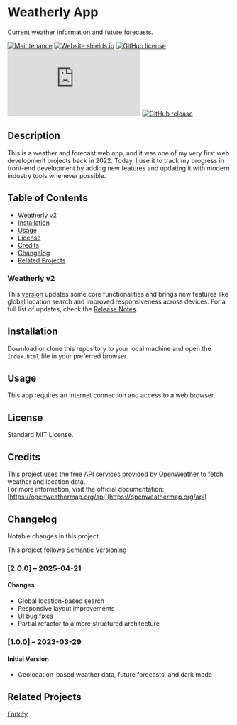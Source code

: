 # Weatherly App

Current weather information and future forecasts.

[![Maintenance](https://img.shields.io/badge/Maintained%3F-yes-green.svg)](https://GitHub.com/StormJose/Weatherly-app/commit-activity) [![Website shields.io](https://img.shields.io/website-up-down-green-red/http/shields.io.svg)](http://shields.io/) [![GitHub license](https://img.shields.io/github/license/Naereen/StrapDown.js.svg)](https://github.com/StormJose/Weatherly-app/blob/main/LICENSE) [![GitHub branches](https://badgen.net/github/branches/Naereen/Strapdown.js)](https://github.com/StormJose/Weatherly-app) [![GitHub release](https://img.shields.io/github/release/Naereen/StrapDown.js.svg)](https://GitHub.com/StormJose/Weatherly-app/tags)

## Description

This is a weather and forecast web app, and it was one of my very first web development projects back in 2022. Today, I use it to track my progress in front-end development by adding new features and updating it with modern industry tools whenever possible.

## Table of Contents

- [Weatherly v2](#weatherly-v2)
- [Installation](#installation)
- [Usage](#usage)
- [License](#license)
- [Credits](#credits)
- [Changelog](#changelog)
- [Related Projects](#related-projects)

### Weatherly v2

This [version](https://github.com/StormJose/Weatherly-app/blob/main/docs/release-notes-en.md) updates some core functionalities and brings new features like global location search and improved responsiveness across devices. For a full list of updates, check the [Release Notes](https://github.com/StormJose/Weatherly-app/blob/main/docs/release-notes-en.md).

## Installation

Download or clone this repository to your local machine and open the `index.html` file in your preferred browser.

## Usage

This app requires an internet connection and access to a web browser.

## License

Standard MIT License.

## Credits

This project uses the free API services provided by OpenWeather to fetch weather and location data.  
For more information, visit the official documentation:  
[https://openweathermap.org/api](https://openweathermap.org/api)

## Changelog

Notable changes in this project.

This project follows [Semantic Versioning](https://semver.org/)

### [2.0.0] – 2025-04-21
#### Changes

- Global location-based search
- Responsive layout improvements
- UI bug fixes
- Partial refactor to a more structured architecture

### [1.0.0] – 2023-03-29
#### Initial Version

- Geolocation-based weather data, future forecasts, and dark mode

## Related Projects

[Forkify](https://github.com/StormJose/forkify)
